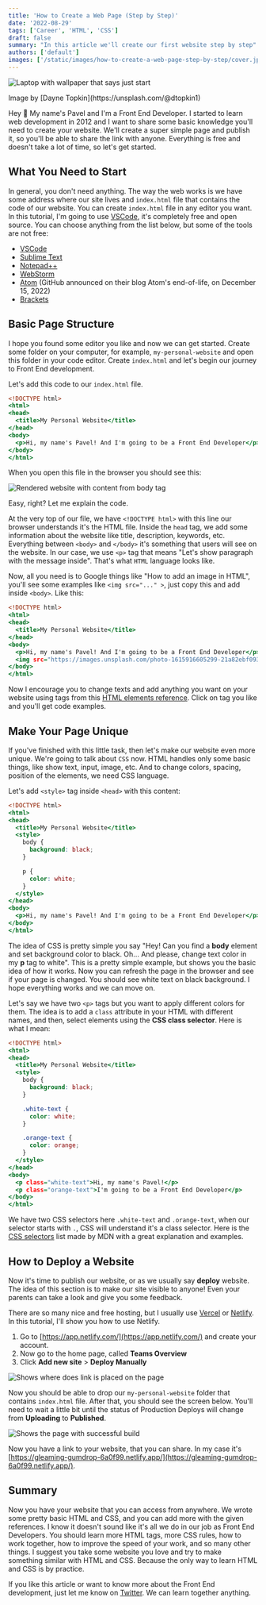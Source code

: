 ```yaml
---
title: 'How to Create a Web Page (Step by Step)'
date: '2022-08-29'
tags: ['Career', 'HTML', 'CSS']
draft: false
summary: "In this article we'll create our first website step by step"
authors: ['default']
images: ['/static/images/how-to-create-a-web-page-step-by-step/cover.jpg']
---
```


![Laptop with wallpaper that says just start](/static/images/how-to-create-a-web-page-step-by-step/cover.jpg)

<p>
  Image by [Dayne Topkin](https://unsplash.com/@dtopkin1)
</p>

Hey 👋 My name's Pavel and I'm a Front End Developer. I started to learn web development in 2012 and I want to share some basic knowledge you'll need to create your website. We'll create a super simple page and publish it, so you'll be able to share the link with anyone. Everything is free and doesn't take a lot of time, so let's get started.

## What You Need to Start

In general, you don't need anything. The way the web works is we have some address where our site lives and `index.html` file that contains the code of our website. You can create `index.html` file in any editor you want. In this tutorial, I'm going to use [VSCode](https://code.visualstudio.com/), it's completely free and open source. You can choose anything from the list below, but some of the tools are not free:

- [VSCode](https://code.visualstudio.com/)
- [Sublime Text](https://www.sublimetext.com/)
- [Notepad++](https://notepad-plus-plus.org/)
- [WebStorm](https://www.jetbrains.com/webstorm/)
- [Atom](https://atom.io/) (GitHub announced on their blog Atom's end-of-life, on December 15, 2022)
- [Brackets](https://brackets.io/)

## Basic Page Structure

I hope you found some editor you like and now we can get started. Create some folder on your computer, for example, `my-personal-website` and open this folder in your code editor. Create `index.html` and let's begin our journey to Front End development.

Let's add this code to our `index.html` file.

```html:index.html
<!DOCTYPE html>
<html>
<head>
  <title>My Personal Website</title>
</head>
<body>
  <p>Hi, my name's Pavel! And I'm going to be a Front End Developer</p>
</body>
</html>
```

When you open this file in the browser you should see this:

![Rendered website with content from body tag](/static/images/how-to-create-a-web-page-step-by-step/basic-html-example.jpg)

Easy, right? Let me explain the code.

At the very top of our file, we have `<!DOCTYPE html>` with this line our browser understands it's the HTML file. Inside the `head` tag, we add some information about the website like title, description, keywords, etc. Everything between `<body>` and `</body>` it's something that users will see on the website. In our case, we use `<p>` tag that means "Let's show paragraph with the message inside". That's what `HTML` language looks like.

Now, all you need is to Google things like "How to add an image in HTML", you'll see some examples like `<img src="..." >`, just copy this and add inside `<body>`. Like this:

```html:index.html {8}
<!DOCTYPE html>
<html>
<head>
  <title>My Personal Website</title>
</head>
<body>
  <p>Hi, my name's Pavel! And I'm going to be a Front End Developer</p>
  <img src="https://images.unsplash.com/photo-1615916605299-21a82ebf0933">
</body>
</html>
```

Now I encourage you to change texts and add anything you want on your website using tags from this [HTML elements reference](https://developer.mozilla.org/en-US/docs/Web/HTML/Element). Click on tag you like and you'll get code examples.

## Make Your Page Unique

If you've finished with this little task, then let's make our website even more unique. We're going to talk about `CSS` now. HTML handles only some basic things, like show text, input, image, etc. And to change colors, spacing, position of the elements, we need CSS language.

Let's add `<style>` tag inside `<head>` with this content:

```html:index.html {5-13}
<!DOCTYPE html>
<html>
<head>
  <title>My Personal Website</title>
  <style>
    body {
      background: black;
    }

    p {
      color: white;
    }
  </style>
</head>
<body>
  <p>Hi, my name's Pavel! And I'm going to be a Front End Developer</p>
</body>
</html>
```

The idea of CSS is pretty simple you say "Hey! Can you find a **body** element and set background color to black. Oh... And please, change text color in my **p** tag to white". This is a pretty simple example, but shows you the basic idea of how it works. Now you can refresh the page in the browser and see if your page is changed. You should see white text on black background. I hope everything works and we can move on.

Let's say we have two `<p>` tags but you want to apply different colors for them. The idea is to add a `class` attribute in your HTML with different names, and then, select elements using the **CSS class selector**. Here is what I mean:

```html:index.html {10-16,20-21}
<!DOCTYPE html>
<html>
<head>
  <title>My Personal Website</title>
  <style>
    body {
      background: black;
    }

    .white-text {
      color: white;
    }

    .orange-text {
      color: orange;
    }
  </style>
</head>
<body>
  <p class="white-text">Hi, my name's Pavel!</p>
  <p class="orange-text">I'm going to be a Front End Developer</p>
</body>
</html>
```

We have two CSS selectors here `.white-text` and `.orange-text`, when our selector starts with `.`, CSS will understand it's a class selector. Here is the [CSS selectors](https://developer.mozilla.org/en-US/docs/Web/CSS/CSS_Selectors) list made by MDN with a great explanation and examples.

## How to Deploy a Website

Now it's time to publish our website, or as we usually say **deploy** website. The idea of this section is to make our site visible to anyone! Even your parents can take a look and give you some feedback.

There are so many nice and free hosting, but I usually use [Vercel](https://vercel.com/) or [Netlify](https://www.netlify.com/). In this tutorial, I'll show you how to use Netlify.

1. Go to [https://app.netlify.com/](https://app.netlify.com/) and create your account.
2. Now go to the home page, called **Teams Overview**
3. Click **Add new site** > **Deploy Manually**

![Shows where does link is placed on the page](/static/images/how-to-create-a-web-page-step-by-step/deploy-manually-link.png)

Now you should be able to drop our `my-personal-website` folder that contains `index.html` file. After that, you should see the screen below. You'll need to wait a little bit until the status of Production Deploys will change from **Uploading** to **Published**.

![Shows the page with successful build](/static/images/how-to-create-a-web-page-step-by-step/published-on-netlify.png)

Now you have a link to your website, that you can share. In my case it's [https://gleaming-gumdrop-6a0f99.netlify.app/](https://gleaming-gumdrop-6a0f99.netlify.app/).

## Summary

Now you have your website that you can access from anywhere. We wrote some pretty basic HTML and CSS, and you can add more with the given references. I know it doesn't sound like it's all we do in our job as Front End Developers. You should learn more HTML tags, more CSS rules, how to work together, how to improve the speed of your work, and so many other things. I suggest you take some website you love and try to make something similar with HTML and CSS. Because the only way to learn HTML and CSS is by practice.

If you like this article or want to know more about the Front End development, just let me know on [Twitter](https://twitter.com/pavelkeyzik). We can learn together anything.
